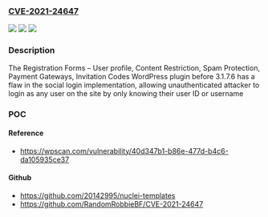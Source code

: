 ### [CVE-2021-24647](https://cve.mitre.org/cgi-bin/cvename.cgi?name=CVE-2021-24647)
![](https://img.shields.io/static/v1?label=Product&message=Registration%20Forms%20%E2%80%93%20User%20profile%2C%20Content%20Restriction%2C%20Spam%20Protection%2C%20Payment%20Gateways%2C%20Invitation%20Codes&color=blue)
![](https://img.shields.io/static/v1?label=Version&message=3.1.7.6%3C%203.1.7.6%20&color=brighgreen)
![](https://img.shields.io/static/v1?label=Vulnerability&message=CWE-287%20Improper%20Authentication&color=brighgreen)

### Description

The Registration Forms – User profile, Content Restriction, Spam Protection, Payment Gateways, Invitation Codes WordPress plugin before 3.1.7.6 has a flaw in the social login implementation, allowing unauthenticated attacker to login as any user on the site by only knowing their user ID or username

### POC

#### Reference
- https://wpscan.com/vulnerability/40d347b1-b86e-477d-b4c6-da105935ce37

#### Github
- https://github.com/20142995/nuclei-templates
- https://github.com/RandomRobbieBF/CVE-2021-24647

